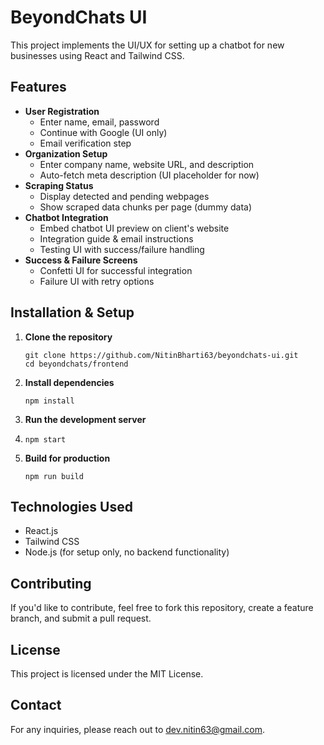 # BeyondChats UI

This project implements the UI/UX for setting up a chatbot for new businesses using React and Tailwind CSS.

## Features
- **User Registration**
  - Enter name, email, password
  - Continue with Google (UI only)
  - Email verification step
- **Organization Setup**
  - Enter company name, website URL, and description
  - Auto-fetch meta description (UI placeholder for now)
- **Scraping Status**
  - Display detected and pending webpages
  - Show scraped data chunks per page (dummy data)
- **Chatbot Integration**
  - Embed chatbot UI preview on client's website
  - Integration guide & email instructions
  - Testing UI with success/failure handling
- **Success & Failure Screens**
  - Confetti UI for successful integration
  - Failure UI with retry options

## Installation & Setup
1. **Clone the repository**
   ```
   git clone https://github.com/NitinBharti63/beyondchats-ui.git
   cd beyondchats/frontend
   
3. **Install dependencies**
   ```
   npm install
   
4. **Run the development server**
5. ```
   npm start
6. **Build for production**
   ```
   npm run build

## Technologies Used
- React.js
- Tailwind CSS
- Node.js (for setup only, no backend functionality)

## Contributing
If you'd like to contribute, feel free to fork this repository, create a feature branch, and submit a pull request.

## License
This project is licensed under the MIT License.

## Contact
For any inquiries, please reach out to [dev.nitin63@gmail.com](mailto:dev.nitin63@gmail.com).
